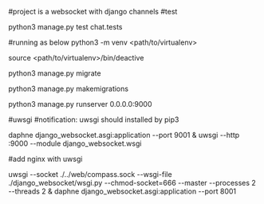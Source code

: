 #project is a websocket with django channels
#test

python3 manage.py test chat.tests

#running as below
python3 -m venv <path/to/virtualenv>

source <path/to/virtualenv>/bin/deactive

python3 manage.py migrate

python3 manage.py makemigrations

python3 manage.py runserver 0.0.0.0:9000

#uwsgi
#notification: uwsgi should installed by pip3

daphne django_websocket.asgi:application --port 9001 & uwsgi --http :9000 --module django_websocket.wsgi

#add nginx with uwsgi

uwsgi --socket ./../web/compass.sock --wsgi-file ./django_websocket/wsgi.py --chmod-socket=666 --master --processes 2 --threads 2 & daphne django_websocket.asgi:application --port 8001
